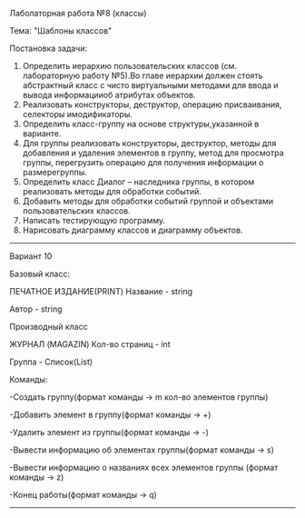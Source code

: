 Лаболаторная работа №8 (классы)

Тема: "Шаблоны классов"

Постановка задачи:
1.	Определить иерархию пользовательских классов (см. лабораторную работу №5).Во главе иерархии должен стоять абстрактный класс с чисто виртуальными
методами для ввода и вывода информацииоб атрибутах объектов.
2.	Реализовать конструкторы, деструктор, операцию присваивания, селекторы имодификаторы.
3.	Определить класс-группу на основе структуры,указанной в варианте.
4.	Для группы реализовать конструкторы, деструктор, методы для добавления и удаления элементов в группу, метод для просмотра группы, перегрузить операцию для получения информации о размерегруппы.
5.	Определить класс Диалог – наследника группы, в котором реализовать методы для обработки событий.
6.	Добавить методы для обработки событий группой и объектами пользовательских классов.
7.	Написать тестирующую программу.
8.	Нарисовать диаграмму классов и диаграмму объектов.

*************
Вариант 10

Базовый класс:

ПЕЧАТНОЕ ИЗДАНИЕ(PRINT)
Название - string 

Автор - string

Производный класс

ЖУРНАЛ (MAGAZIN)
Кол-во страниц - int

Группа - Список(List)

Команды:

-Создать группу(формат команды -> m кол-во элементов группы)

-Добавить элемент в группу(формат команды -> +)

-Удалить элемент из группы(формат команды -> -)

-Вывести информацию об элементах группы(формат команды -> s)

-Вывести информацию о названиях всех элементов группы (формат команды -> z)

-Конец работы(формат команды -> q)
*************
